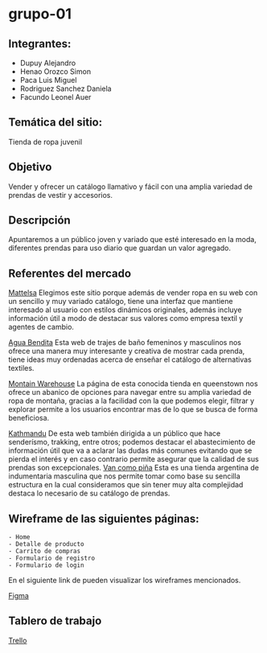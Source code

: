 # grupo-01


## Integrantes:
- Dupuy Alejandro
- Henao Orozco Simon
- Paca Luis Miguel
- Rodriguez Sanchez Daniela
- Facundo Leonel Auer

## Temática del sitio:
Tienda de ropa juvenil


## Objetivo
Vender y ofrecer un catálogo llamativo y fácil con una  amplia variedad de prendas de vestir y accesorios.

## Descripción
Apuntaremos a un público joven y variado que esté interesado en la moda, diferentes prendas para uso diario que guardan un valor agregado.

## Referentes del mercado

 [Mattelsa](https://www.mattelsa.net/)
Elegimos este sitio porque además de vender ropa en su web con un sencillo  y muy variado catálogo, tiene una interfaz que mantiene interesado al usuario con estilos dinámicos originales, además incluye información útil a modo de destacar sus valores como empresa textil y agentes de cambio.

 [Agua Bendita](https://www.aguabendita.com.co/)
Esta web de trajes de baño femeninos y masculinos nos ofrece una manera muy interesante y creativa de mostrar cada prenda, tiene ideas muy ordenadas acerca de enseñar el catálogo de alternativas textiles.

[Montain Warehouse](https://www.mountainwarehouse.com/nz/)
La página de esta conocida tienda en queenstown nos ofrece un abanico de opciones para navegar entre su amplia variedad de ropa de montaña, gracias a la facilidad con la que podemos elegir, filtrar y explorar permite a los usuarios encontrar mas de lo que se busca de forma beneficiosa.

[Kathmandu](https://www.kathmandu.co.nz/)
De esta web también dirigida a un público que hace senderísmo, trakking, entre otros; podemos destacar el abastecimiento de información útil que va a aclarar las dudas más comunes evitando que se pierda el interés y en caso contrario permite asegurar que la calidad de sus prendas son excepcionales.
[Van como piña](https://vancomopina.com.ar/)
Esta es una tienda argentina de indumentaria masculina que nos permite tomar como base su sencilla estructura en la cual consideramos que sin tener muy alta complejidad destaca lo necesario de su catálogo de prendas.


## Wireframe de las siguientes páginas: 
    - Home 
    - Detalle de producto 
    - Carrito de compras 
    - Formulario de registro 
    - Formulario de login

En el siguiente link de pueden visualizar los wireframes mencionados.

[Figma](https://www.figma.com/file/n5ZaiTApRsoFlj91eTuRwv/Proyecto-integrador?type=design&node-id=0%3A1&mode=design&t=BEMPL8xGLw8D6v8Q-1/)


## Tablero de trabajo

[Trello](https://trello.com/b/A0cTn2dP/integrating-project/)